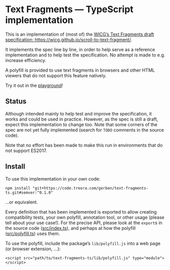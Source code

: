 # Text Fragments — TypeScript implementation

This is an implementation of (most of) the [WICG’s Text Fragments draft specification: <https://wicg.github.io/scroll-to-text-fragment/>][spec].

It implements the spec line by line, in order to help serve as a reference implementation and to help test the specification. No attempt is made to e.g. increase efficiency.

A polyfill is provided to use text fragments in browsers and other HTML viewers that do not support this feature natively.

Try it out in the [playground][]!

[spec]: https://wicg.github.io/scroll-to-text-fragment/
[playground]: https://temp.treora.com/text-fragments-ts/demo.html


## Status

Although intended mainly to help test and improve the specification, it works and could be used in practice. However, as the spec is still a draft, expect this implementation to change too. Note that some corners of the spec are not yet fully implemented (search for `TODO` comments in the source code).

Note that no effort has been made to make this run in environments that do not support ES2017.


## Install

To use this implementation in your own code:

    npm install "git+https://code.treora.com/gerben/text-fragments-ts.git#semver:^0.1.0"

…or equivalent.

Every definition that has been implemented is exported to allow creating compatibility tests, your own polyfill, annotation tool, or other usage (please tell about your use case!). For the precise API, please look at the `export`s in the source code ([src/index.ts][]), and perhaps at how the polyfill ([src/polyfill.ts][]) uses them.

To use the polyfill, include the package’s `lib/polyfill.js` into a web page (or browser extension, …):

    <script src="path/to/text-fragments-ts/lib/polyfill.js" type="module"></script>

[src/index.ts]: src/index.ts
[src/polyfill.ts]: src/polyfill.ts
